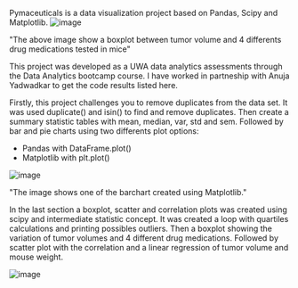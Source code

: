 Pymaceuticals is a data visualization project based on Pandas, Scipy and Matplotlib.
![image](https://user-images.githubusercontent.com/124798004/232278733-2cd92fa7-ed95-4680-aeef-c05a594029e8.png)

"The above image show a boxplot between tumor volume and 4 differents drug medications tested in mice"

This project was developed as a UWA data analytics assessments through the Data Analytics bootcamp course.
I have worked in partneship with Anuja Yadwadkar to get the code results listed here.

Firstly, this project challenges you to remove duplicates from the data set. It was used duplicate() and isin() to find and remove duplicates.
Then create a summary statistic tables with mean, median, var, std and sem.
Followed by bar and pie charts using two differents plot options:
- Pandas with DataFrame.plot()
- Matplotlib with plt.plot()

![image](https://user-images.githubusercontent.com/124798004/232279928-6b5f004e-6c4a-4fc1-a271-6b9caedc87ae.png)

"The image shows one of the barchart created using Matplotlib."

In the last section a boxplot, scatter and correlation plots was created using scipy and intermediate statistic concept.
It was created a loop with quartiles calculations and printing possibles outliers.
Then a boxplot showing the variation of tumor volumes and 4 different drug medications.
Followed by scatter plot with the correlation and a linear regression of tumor volume and mouse weight.

![image](https://user-images.githubusercontent.com/124798004/232280529-290c97e0-cca5-4e38-a44e-792cb16a958c.png)
